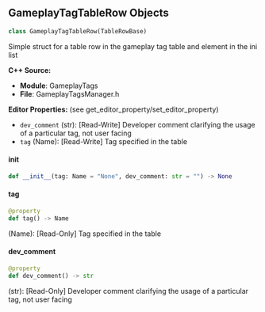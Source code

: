 ## GameplayTagTableRow Objects

```python
class GameplayTagTableRow(TableRowBase)
```

Simple struct for a table row in the gameplay tag table and element in the ini list

**C++ Source:**

- **Module**: GameplayTags
- **File**: GameplayTagsManager.h

**Editor Properties:** (see get_editor_property/set_editor_property)

- ``dev_comment`` (str):  [Read-Write] Developer comment clarifying the usage of a particular tag, not user facing
- ``tag`` (Name):  [Read-Write] Tag specified in the table

<a id="unreal.GameplayTagTableRow.__init__"></a>

#### __init__

```python
def __init__(tag: Name = "None", dev_comment: str = "") -> None
```

<a id="unreal.GameplayTagTableRow.tag"></a>

#### tag

```python
@property
def tag() -> Name
```

(Name):  [Read-Only] Tag specified in the table

<a id="unreal.GameplayTagTableRow.dev_comment"></a>

#### dev_comment

```python
@property
def dev_comment() -> str
```

(str):  [Read-Only] Developer comment clarifying the usage of a particular tag, not user facing

<a id="unreal.RestrictedGameplayTagTableRow"></a>